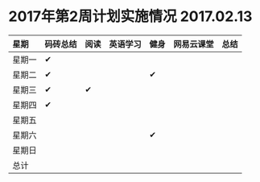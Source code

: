 # 2017年第2周计划实施情况  2017.02.13

 星期|码砖总结|阅读|英语学习|健身|网易云课堂|总结
:-----------|:------------|:--------|:---------|:---------|:---------|:---------
星期一|✔| | | | | |
星期二|✔| | |✔| | |
星期三|✔|✔| | | | |
星期四|✔| | | | | |
星期五| | | | | | |
星期六| | | |✔| | |
星期日| | | | | | |
总计| | | | | | |